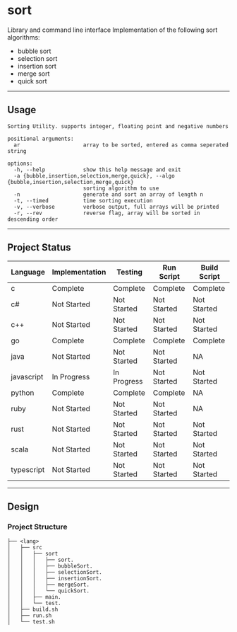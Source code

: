 # sort

Library and command line interface Implementation of the following sort algorithms:
- bubble sort
- selection sort
- insertion sort
- merge sort
- quick sort

---

## Usage
```
Sorting Utility. supports integer, floating point and negative numbers

positional arguments:
  ar                    array to be sorted, entered as comma seperated string

options:
  -h, --help            show this help message and exit
  -a {bubble,insertion,selection,merge,quick}, --algo {bubble,insertion,selection,merge,quick}
                        sorting algorithm to use
  -n                    generate and sort an array of length n
  -t, --timed           time sorting execution
  -v, --verbose         verbose output, full arrays will be printed
  -r, --rev             reverse flag, array will be sorted in descending order
```
---

## Project Status
| Language | Implementation | Testing | Run Script | Build Script |
| --- | --- | --- | --- | --- |
| c | Complete | Complete | Complete | Complete |
| c# | Not Started | Not Started | Not Started | Not Started |
| c++ | Not Started | Not Started | Not Started | Not Started |
| go | Complete | Complete | Complete | Complete |
| java | Not Started | Not Started | Not Started | NA |
| javascript | In Progress | In Progress | Not Started | Not Started |
| python | Complete | Complete | Complete | NA |
| ruby | Not Started | Not Started | Not Started | NA |
| rust | Not Started | Not Started | Not Started | Not Started |
| scala | Not Started | Not Started | Not Started | Not Started |
| typescript | Not Started | Not Started | Not Started | Not Started |

---

## Design

### Project Structure
```
├── <lang>
│   ├── src
│   │   ├── sort
│   │   │   ├── sort.
│   │   │   ├── bubbleSort.
│   │   │   ├── selectionSort.
│   │   │   ├── insertionSort.
│   │   │   ├── mergeSort.
│   │   │   └── quickSort.
│   │   ├── main.
│   │   └── test.
│   ├── build.sh
│   ├── run.sh
│   └── test.sh
```
